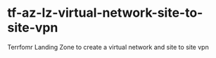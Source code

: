 # tf-az-lz-virtual-network-site-to-site-vpn
Terrfomr Landing Zone to create a virtual network and site to site vpn
